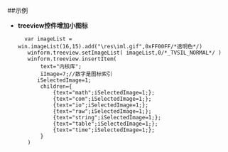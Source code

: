 ﻿




##示例
* **treeview控件增加小图标**

		var imageList = win.imageList(16,15).add("\res\iml.gif",0xFF00FF/*透明色*/)
		 winform.treeview.setImageList( imageList,0/*_TVSIL_NORMAL*/ )		
		 winform.treeview.insertItem(
		     text="内核库";
		     iImage=7;//数字是图标索引
		    iSelectedImage=1;
		     children={
		         {text="math";iSelectedImage=1;};
		         {text="com";iSelectedImage=1;};
		         {text="io";iSelectedImage=1;};
		         {text="raw";iSelectedImage=1;};
		         {text="string";iSelectedImage=1;};
		         {text="table";iSelectedImage=1;};
		         {text="time";iSelectedImage=1;};
		     }
		 )